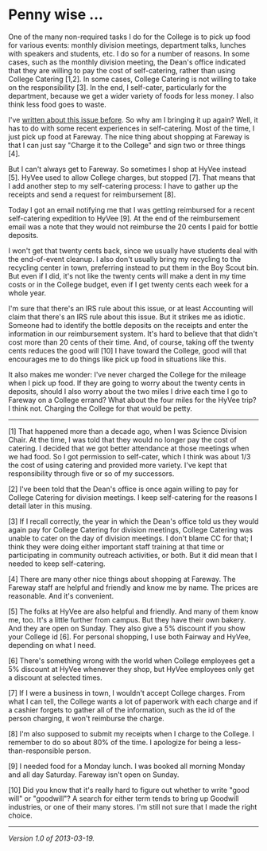 Penny wise ...
==============

One of the many non-required tasks I do for the College is to pick up
food for various events: monthly division meetings, department talks,
lunches with speakers and students, etc.  I do so for a number of reasons.
In some cases, such as the monthly division meeting, the Dean's office
indicated that they are willing to pay the cost of self-catering, rather
than using College Catering [1,2].  In some cases, College Catering is not
willing to take on the responsibility [3].  In the end, I self-cater,
particularly for the department, because we get a wider variety of foods
for less money.  I also think less food goes to waste.

I've [written about this issue before](self-catering-2017-05-28).  So 
why am I bringing it up again?  Well, it has to do with some recent
experiences in self-catering.  Most of the time, I just pick up food
at Fareway.  The nice thing about shopping at Fareway is that I can just
say "Charge it to the College" and sign two or three things [4].

But I can't always get to Fareway.  So sometimes I shop at HyVee instead
[5].  HyVee used to allow College charges, but stopped [7].  That means
that I add another step to my self-catering process: I have to gather
up the receipts and send a request for reimbursement [8].

Today I got an email notifying me that I was getting reimbursed for
a recent self-catering expedition to HyVee [9].  At the end of the
reimbursement email was a note that they would not reimburse the 20
cents I paid for bottle deposits.

I won't get that twenty cents back, since we usually have students deal
with the end-of-event cleanup.  I also don't usually bring my recycling
to the recycling center in town, preferring instead to put them in the
Boy Scout bin.  But even if I did, it's not like the twenty cents will
make a dent in my time costs or in the College budget, even if I get
twenty cents each week for a whole year.

I'm sure that there's an IRS rule about this issue, or at least Accounting
will claim that there's an IRS rule about this issue.  But it strikes me
as idiotic.  Someone had to identify the bottle deposits on the receipts
and enter the information in our reimbursement system.  It's hard to
believe that that didn't cost more than 20 cents of their time.  And,
of course, taking off the twenty cents reduces the good will [10] I have
toward the College, good will that encourages me to do things like pick
up food in situations like this.

It also makes me wonder: I've never charged the College for the mileage
when I pick up food.  If they are going to worry about the twenty cents
in deposits, should I also worry about the two miles I drive each time
I go to Fareway on a College errand?  What about the four miles for the
HyVee trip?  I think not.  Charging the College for that would be petty.

---

[1] That happened more than a decade ago, when I was Science Division
Chair.  At the time, I was told that they would no longer pay the cost
of catering.  I decided that we got better attendance at those meetings
when we had food.  So I got permission to self-cater, which I think was
about 1/3 the cost of using catering and provided more variety.  I've
kept that responsibility through five or so of my successors.

[2] I've been told that the Dean's office is once again willing to pay
for College Catering for division meetings.  I keep self-catering for the
reasons I detail later in this musing.

[3] If I recall correctly, the year in which the Dean's office told
us they would again pay for College Catering for division meetings,
College Catering was unable to cater on the day of division meetings.
I don't blame CC for that; I think they were doing either important staff
training at that time or participating in community outreach activities,
or both.  But it did mean that I needed to keep self-catering.

[4] There are many other nice things about shopping at Fareway.  The
Fareway staff are helpful and friendly and know me by name.  The prices
are reasonable.  And it's convenient.

[5] The folks at HyVee are also helpful and friendly.  And many of
them know me, too.  It's a little further from campus.  But they have
their own bakery.  And they are open on Sunday.  They also give a 5%
discount if you show your College id [6].  For personal shopping, I use
both Fairway and HyVee, depending on what I need.

[6] There's something wrong with the world when College employees get a
5% discount at HyVee whenever they shop, but HyVee employees only get a
discount at selected times.

[7] If I were a business in town, I wouldn't accept College charges.
From what I can tell, the College wants a lot of paperwork with each
charge and if a cashier forgets to gather all of the information, such
as the id of the person charging, it won't reimburse the charge.

[8] I'm also supposed to submit my receipts when I charge to the College.
I remember to do so about 80% of the time.  I apologize for being a
less-than-responsible person.

[9] I needed food for a Monday lunch.  I was booked all morning Monday and
all day Saturday.  Fareway isn't open on Sunday.

[10] Did you know that it's really hard to figure out whether to write
"good will" or "goodwill"?  A search for either term tends to bring up
Goodwill industries, or one of their many stores.  I'm still not sure that
I made the right choice.

---

*Version 1.0 of 2013-03-19.*
